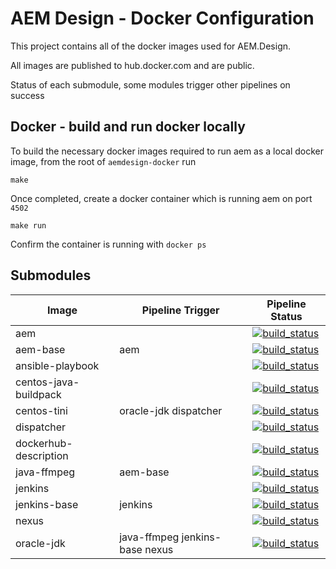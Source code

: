 AEM Design - Docker Configuration
=================================

This project contains all of the docker images used for AEM.Design.

All images are published to hub.docker.com and are public.

Status of each submodule, some modules trigger other pipelines on success

## Docker - build and run docker locally
To build the necessary docker images required to run aem as a local docker image, from the root of `aemdesign-docker` run

```make```

Once completed, create a docker container which is running aem on port `4502`

```make run```

Confirm the container is running with `docker ps`

## Submodules



| Image                     | Pipeline Trigger  | Pipeline Status         |
|---------------------------|-------------------|-------------------------|
| aem                       |                   | [![build_status](https://travis-ci.org/aem-design/aem.svg?branch=master)](https://travis-ci.org/aem-design/aem) |
| aem-base                  | aem               | [![build_status](https://travis-ci.org/aem-design/aem-base.svg?branch=master)](https://travis-ci.org/aem-design/aem-base)  |
| ansible-playbook          |                   | [![build_status](https://travis-ci.org/aem-design/ansible-playbook.svg?branch=master)](https://travis-ci.org/aem-design/ansible-playbook)  |
| centos-java-buildpack     |                   | [![build_status](https://travis-ci.org/aem-design/centos-java-buildpack.svg?branch=master)](https://travis-ci.org/aem-design/centos-java-buildpack)  |
| centos-tini               | oracle-jdk dispatcher | [![build_status](https://travis-ci.org/aem-design/centos-tini.svg?branch=master)](https://travis-ci.org/aem-design/centos-tini)  |
| dispatcher                |                   | [![build_status](https://travis-ci.org/aem-design/dispatcher.svg?branch=master)](https://travis-ci.org/aem-design/dispatcher)  |
| dockerhub-description     |                   | [![build_status](https://travis-ci.org/aem-design/dockerhub-description.svg?branch=master)](https://travis-ci.org/aem-design/dockerhub-description)  |
| java-ffmpeg               | aem-base          | [![build_status](https://travis-ci.org/aem-design/java-ffmpeg.svg?branch=master)](https://travis-ci.org/aem-design/java-ffmpeg)  |
| jenkins                   |                   | [![build_status](https://travis-ci.org/aem-design/jenkins.svg?branch=master)](https://travis-ci.org/aem-design/jenkins)  |
| jenkins-base              | jenkins           | [![build_status](https://travis-ci.org/aem-design/jenkins-base.svg?branch=master)](https://travis-ci.org/aem-design/jenkins-base)  |
| nexus                     |                   | [![build_status](https://travis-ci.org/aem-design/nexus.svg?branch=master)](https://travis-ci.org/aem-design/nexus)  |
| oracle-jdk                | java-ffmpeg jenkins-base nexus | [![build_status](https://travis-ci.org/aem-design/oracle-jdk.svg?branch=master)](https://travis-ci.org/aem-design/oracle-jdk)  |
